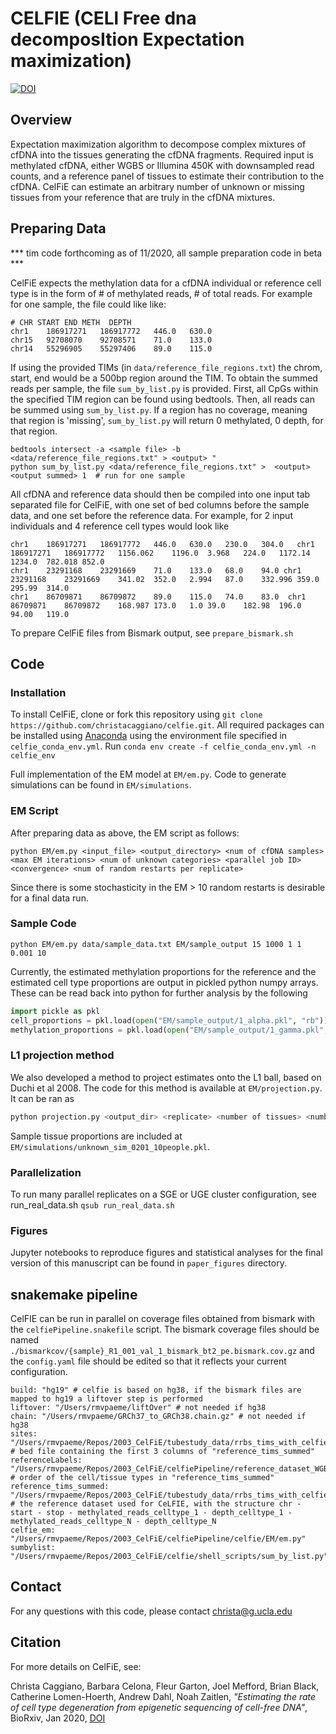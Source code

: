 # CELFIE (CELl Free dna decomposItion Expectation maximization)

[![DOI](https://zenodo.org/badge/217374131.svg)](https://zenodo.org/badge/latestdoi/217374131)


## Overview
Expectation maximization algorithm to decompose complex mixtures of cfDNA into the tissues generating the cfDNA fragments. Required input is methylated cfDNA, either WGBS or Illumina 450K with downsampled read counts, and a reference panel of tissues to estimate their contribution to the cfDNA. CelFiE can estimate an arbitrary number of unknown or missing tissues from your reference that are truly in the cfDNA mixtures.


## Preparing Data

*** tim code forthcoming as of 11/2020, all sample preparation code in beta ***

CelFiE expects the methylation data for a cfDNA individual or reference cell type is in the form of # of methylated reads, # of total reads. For example for one sample, the file could like like:
```
# CHR START END METH  DEPTH   
chr1	186917271	186917772	446.0	630.0
chr15	92708070	92708571	71.0	133.0
chr14	55296905	55297406	89.0	115.0
```

If using the provided TIMs (in `data/reference_file_regions.txt`) the chrom, start, end would be a 500bp region around the TIM. To obtain the summed reads per sample, the file `sum_by_list.py` is provided. First, all CpGs within the specified TIM region can be found using bedtools. Then, all reads can be summed using `sum_by_list.py`. If a region has no coverage, meaning that region is 'missing', `sum_by_list.py` will return 0 methylated, 0 depth, for that region.
```
bedtools intersect -a <sample file> -b <data/reference_file_regions.txt" > <output> "
python sum_by_list.py <data/reference_file_regions.txt" >  <output>  <output summed> 1  # run for one sample
```

All cfDNA and reference data should then be compiled into one input tab separated file for CelFiE, with one set of bed columns before the sample data, and one set before the reference data. For example, for 2 input individuals and 4 reference cell types would look like

```
chr1	186917271	186917772	446.0	630.0	230.0	304.0	chr1	186917271	186917772	1156.062	1196.0	3.968	224.0	1172.14	1234.0	782.018	852.0
chr1	23291168	23291669	71.0	133.0	68.0	94.0 chr1	23291168	23291669	341.02	352.0	2.994	87.0	332.996	359.0	295.99	314.0
chr1	86709871	86709872	89.0	115.0	74.0	83.0  chr1	86709871	86709872	168.987	173.0	1.0	39.0	182.98	196.0	94.00	119.0
```

To prepare CelFiE files from Bismark output, see `prepare_bismark.sh`

## Code

### Installation 

To install CelFiE, clone or fork this repository using `git clone https://github.com/christacaggiano/celfie.git`. All required packages can be installed using [Anaconda](https://docs.conda.io/projects/conda/en/latest/user-guide/tasks/manage-environments.html) using the environment file specified in `celfie_conda_env.yml`. Run `conda env create -f celfie_conda_env.yml -n celfie_env`

Full implementation of the EM model at `EM/em.py`. Code to generate simulations can be found in `EM/simulations`.

### EM Script 

After preparing data as above, the EM script as follows:

``` python EM/em.py <input_file> <output_directory> <num of cfDNA samples> <max EM iterations> <num of unknown categories> <parallel job ID> <convergence> <num of random restarts per replicate> ```

Since there is some stochasticity in the EM > 10 random restarts is desirable for a final data run. 

### Sample Code 

``` python EM/em.py data/sample_data.txt EM/sample_output 15 1000 1 1 0.001 10 ```

Currently, the estimated methylation proportions for the reference and the estimated cell type proportions are output in pickled python numpy arrays. These can be read back into python for further analysis by the following

``` python 
import pickle as pkl
cell_proportions = pkl.load(open("EM/sample_output/1_alpha.pkl", "rb"))
methylation_proportions = pkl.load(open("EM/sample_output/1_gamma.pkl", "rb"))
```

### L1 projection method 

We also developed a method to project estimates onto the L1 ball, based on Duchi et al 2008. The code for this method is available at `EM/projection.py`. It can be ran as 

```python
python projection.py <output_dir> <replicate> <number of tissues> <number of sites> <number of individuals> <input depth> <reference depth> <tissue_proportions.pkl>
```

Sample tissue proportions are included at `EM/simulations/unknown_sim_0201_10people.pkl`. 

### Parallelization 

To run many parallel replicates on a SGE or UGE cluster configuration, see run_real_data.sh
`qsub run_real_data.sh`

### Figures 

Jupyter notebooks to reproduce figures and statistical analyses for the final version of this manuscript can be found in `paper_figures` directory. 

## snakemake pipeline
CelFIE can be run in parallel on coverage files obtained from bismark with the `celfiePipeline.snakefile` script. The bismark coverage files should be named `./bismarkcov/{sample}_R1_001_val_1_bismark_bt2_pe.bismark.cov.gz` and the `config.yaml` file should be edited so that it reflects your current configuration.

```
build: "hg19" # celfie is based on hg38, if the bismark files are mapped to hg19 a liftover step is performed
liftover: "/Users/rmvpaeme/liftOver" # not needed if hg38
chain: "/Users/rmvpaeme/GRCh37_to_GRCh38.chain.gz" # not needed if hg38
sites: "/Users/rmvpaeme/Repos/2003_CelFiE/tubestudy_data/rrbs_tims_with_celfie/wgbs_tims_rrbs_sites_500_hg38.txt" # bed file containing the first 3 columns of "reference_tims_summed"
referenceLabels: "/Users/rmvpaeme/Repos/2003_CelFiE/celfiePipeline/reference_dataset_WGBS_tissues/celfie_reference_file_key_WGBS_tissues.txt" # order of the cell/tissue types in "reference_tims_summed"
reference_tims_summed: "/Users/rmvpaeme/Repos/2003_CelFiE/tubestudy_data/rrbs_tims_with_celfie/wgbs_tims_rrbs_500_summed.txt" # the reference dataset used for CeLFIE, with the structure chr - start - stop - methylated_reads_celltype_1 - depth_celltype_1 - methylated_reads_celltype_N - depth_celltype_N
celfie_em: "/Users/rmvpaeme/Repos/2003_CelFiE/celfiePipeline/celfie/EM/em.py"
sumbylist: "/Users/rmvpaeme/Repos/2003_CelFiE/celfie/shell_scripts/sum_by_list.py"
```

## Contact 
For any questions with this code, please contact christa@g.ucla.edu 

## Citation
For more details on CelFiE, see:

Christa Caggiano, Barbara Celona, Fleur Garton, Joel Mefford, Brian Black, Catherine Lomen-Hoerth, Andrew Dahl, Noah Zaitlen, *"Estimating the rate of cell type degeneration from epigenetic sequencing of cell-free DNA"*, BioRxiv, Jan 2020, [DOI]( https://doi.org/10.1101/2020.01.15.907022)
